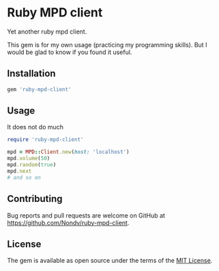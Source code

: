 # Ruby MPD client

Yet another ruby mpd client.

This gem is for my own usage (practicing my programming skills). But
I would be glad to know if you found it useful.

## Installation

```ruby
gem 'ruby-mpd-client'
```

## Usage

It does not do much

```ruby
require 'ruby-mpd-client'

mpd = MPD::Client.new(host: 'localhost')
mpd.volume(50)
mpd.random(true)
mpd.next
# and so on
```

## Contributing

Bug reports and pull requests are welcome on GitHub at https://github.com/Nondv/ruby-mpd-client.


## License

The gem is available as open source under the terms of the [MIT License](http://opensource.org/licenses/MIT).

